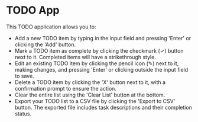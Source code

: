 # TODO App

This TODO application allows you to:

- Add a new TODO item by typing in the input field and pressing 'Enter' or clicking the 'Add' button.
- Mark a TODO item as complete by clicking the checkmark (✓) button next to it. Completed items will have a strikethrough style.
- Edit an existing TODO item by clicking the pencil icon (✎) next to it, making changes, and pressing 'Enter' or clicking outside the input field to save.
- Delete a TODO item by clicking the 'X' button next to it, with a confirmation prompt to ensure the action.
- Clear the entire list using the 'Clear List' button at the bottom.
- Export your TODO list to a CSV file by clicking the 'Export to CSV' button. The exported file includes task descriptions and their completion status.
